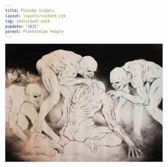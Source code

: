 ```yaml
---
title: Placebo Singers
layout: layouts/content.njk
tag: individual work
pubdate: "2015"
parent: Planktonian People
---
```

![Placebo Singers, 2015, graphite and charcoal on Hahnemühle paper](/static/img/ali-akbar-mehta-placebo-singers-2015.jpg)

